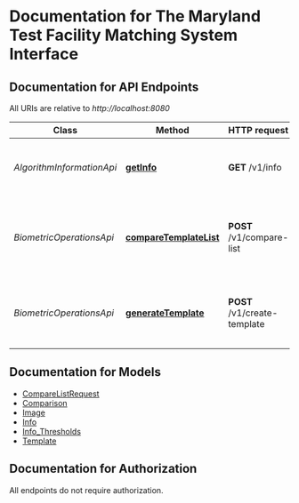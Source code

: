 # Documentation for The Maryland Test Facility Matching System Interface

<a name="documentation-for-api-endpoints"></a>
## Documentation for API Endpoints

All URIs are relative to *http://localhost:8080*

| Class | Method | HTTP request | Description |
|------------ | ------------- | ------------- | -------------|
| *AlgorithmInformationApi* | [**getInfo**](Apis/AlgorithmInformationApi.md#getinfo) | **GET** /v1/info | Returns basic information for the algorithm. |
| *BiometricOperationsApi* | [**compareTemplateList**](Apis/BiometricOperationsApi.md#comparetemplatelist) | **POST** /v1/compare-list | Compare a single probe template to a list of target templates |
*BiometricOperationsApi* | [**generateTemplate**](Apis/BiometricOperationsApi.md#generatetemplate) | **POST** /v1/create-template | Generate a template from the provided biometric image |


<a name="documentation-for-models"></a>
## Documentation for Models

 - [CompareListRequest](./Models/CompareListRequest.md)
 - [Comparison](./Models/Comparison.md)
 - [Image](./Models/Image.md)
 - [Info](./Models/Info.md)
 - [Info_Thresholds](./Models/Info_Thresholds.md)
 - [Template](./Models/Template.md)


<a name="documentation-for-authorization"></a>
## Documentation for Authorization

All endpoints do not require authorization.
